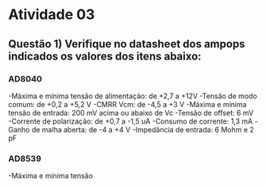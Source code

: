 # Atividade 03

## Questão 1) Verifique no datasheet dos ampops indicados os valores dos itens abaixo:

### AD8040
 -Máxima e mínima tensão de alimentação: de +2,7 a +12V
 -Tensão de modo comum: de +0,2 a +5,2 V
 -CMRR Vcm: de -4,5 a +3 V
 -Máxima e mínima tensão de entrada: 200 mV acima ou abaixo de Vc
 -Tensão de offset: 6 mV
 -Corrente de polarização: de +0,7 a -1,5 uA
 -Consumo de corrente: 1,3 mA
 -Ganho de malha aberta: de -4 a +4 V
 -Impedância de entrada: 6 Mohm e 2 pF

### AD8539
 -Máxima e mínima tensão








